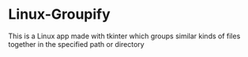 # Linux-Groupify

This is a Linux app made with tkinter which groups similar kinds of files together in the specified path or directory
